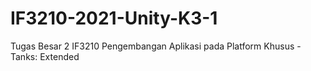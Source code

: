 # IF3210-2021-Unity-K3-1

Tugas Besar 2 IF3210 Pengembangan Aplikasi pada Platform Khusus - Tanks: Extended